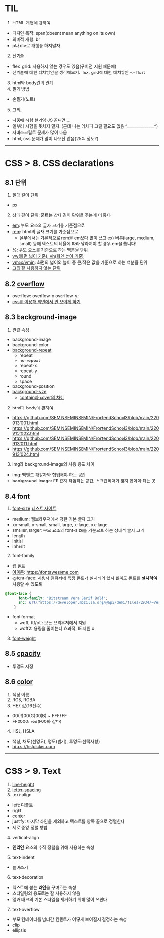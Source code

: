 # TIL
1. HTML 개행에 관하여
* 디자인 목적: span(doesnt mean anything on its own)
* 의미적 개행: br
* p나 div로 개행을 하지말자
2. 신기술
* flex, grid: 사용하지 않는 경우도 있음(구버전 지원 때문에)
* 신기술에 대한 대처방안을 생각해보기: flex, grid에 대한 대처방안 -> float
3. html와 body간의 관계
4. 필기 방법
* 손필기(노트)
5. 그외..
* 나중에 시험 볼거임 JS 끝나면....
* 일부러 시험을 못치지 말자..(근데 나는 어차피 그럴 필요도 없음 ^______________^)
* 자바스크립트 문제가 많이 나옴
* html, css 문제가 많이 나오진 않음(25% 정도?)
---
# CSS > 8. CSS declarations
## 8.1 단위
1. 절대 길이 단위
* px
2. 상대 길이 단위: 폰트는 상대 길이 단위로 주는게 더 좋다
* [em](https://github.com/SEMINSEMINSEMIN/FrontendSchool3/blob/main/220913/003.html): 부모 요소의 글자 크기를 기준점으로
* [rem](https://github.com/SEMINSEMINSEMIN/FrontendSchool3/blob/main/220913/004.html): html의 글자 크기를 기준점으로
    * 실무에서는 기본적으로 rem을 em보다 많이 쓰고 ex) 버튼(large, medium, small) 등에 텍스트의 비율에 따라 달라져야 할 경우 em을 씁니다!
* [%](https://github.com/SEMINSEMINSEMIN/FrontendSchool3/blob/main/220913/005.html): 부모 요소를 기준으로 하는 백분율 단위
* [vw(화면 넓이 기준), vh(화면 높이 기준)](https://github.com/SEMINSEMINSEMIN/FrontendSchool3/blob/main/220913/006.html)
* [vmax/vmin](https://github.com/SEMINSEMINSEMIN/FrontendSchool3/blob/main/220913/007.html): 화면의 넓이와 높이 중 큰/작은 값을 기준으로 하는 백분율 단위
* [그외 잘 사용하지 않는 단위](https://github.com/SEMINSEMINSEMIN/FrontendSchool3/blob/main/220913/008.html)
## 8.2 [overflow](https://github.com/SEMINSEMINSEMIN/FrontendSchool3/blob/main/220913/009.html)
* overflow: overflow-x overflow-y;
* [css를 이용해 화면에서 안 보이게 하기](https://github.com/SEMINSEMINSEMIN/FrontendSchool3/blob/main/220913/010.html)
## 8.3 background-image
1. 관련 속성
* background-image
* background-color
* [background-repeat](https://github.com/SEMINSEMINSEMIN/FrontendSchool3/blob/main/220913/013.html)
    * repeat
    * no-repeat
    * repeat-x
    * repeat-y
    * round
    * space
* background-position
* [background-size](https://github.com/SEMINSEMINSEMIN/FrontendSchool3/blob/main/220913/012.html)
    * [contain과 cover의 차이](https://mytutorials.tistory.com/336)
2. html과 body에 관하여
* https://github.com/SEMINSEMINSEMIN/FrontendSchool3/blob/main/220913/001.html
* https://github.com/SEMINSEMINSEMIN/FrontendSchool3/blob/main/220913/002.html
* https://github.com/SEMINSEMINSEMIN/FrontendSchool3/blob/main/220913/011.html
* https://github.com/SEMINSEMINSEMIN/FrontendSchool3/blob/main/220913/024.html
3. img와 background-image의 사용 용도 차이
* img: 백엔드 개발자와 협업해야 하는 공간
* background-image: FE 혼자 작업하는 공간, 스크린리더가 읽지 않아야 하는 곳
## 8.4 font
1. [font-size](https://github.com/SEMINSEMINSEMIN/FrontendSchool3/blob/main/220913/014.html)
[테스트 사이트](https://www.w3schools.com/cssref/playit.asp?filename=playcss_font-size&preval=medium)
* medium: 웹브라우저에서 정한 기본 글자 크기
* xx-small, x-small, small, large, x-large, xx-large
* smaller, larger: 부모 요소의 font-size를 기준으로 하는 상대적 글자 크기
* length
* initial
* inherit
2. font-family
* [웹 폰트](https://github.com/SEMINSEMINSEMIN/FrontendSchool3/blob/main/220913/015.html)
* [아이콘](https://github.com/SEMINSEMINSEMIN/FrontendSchool3/blob/main/220913/018.html): https://fontawesome.com
* @font-face: 사용자 컴퓨터에 특정 폰트가 설치되어 있지 않아도 폰트를 **설치하여** 사용할 수 있도록
```css
@font-face {
      font-family: "Bitstream Vera Serif Bold";
      src: url("https://developer.mozilla.org/@api/deki/files/2934/=VeraSeBd.ttf");
    }
```
* font format
    * woff, ttf/otf: 모든 브라우저에서 지원
    * woff2: 용량을 줄이는데 효과적, IE 지원 x
3. [font-weight](https://github.com/SEMINSEMINSEMIN/FrontendSchool3/blob/main/220913/016.html)
## 8.5 [opacity](https://github.com/SEMINSEMINSEMIN/FrontendSchool3/blob/main/220913/020.html)
* 투명도 지정
## 8.6 [color](https://github.com/SEMINSEMINSEMIN/FrontendSchool3/blob/main/220913/021.html)
1. 색상 이름
2. RGB, RGBA
3. HEX 값(16진수)
* 00(R)00(G)00(B) ~ FFFFFF
* FF0000: red(F00와 같다)
4. HSL, HSLA
* 색상, 채도(선명도), 명도(밝기), 투명도(선택사항)
* https://hslpicker.com
---
# CSS > 9. Text
1. [line-height](https://github.com/SEMINSEMINSEMIN/FrontendSchool3/blob/main/220913/022.html)
2. [letter-spacing](https://github.com/SEMINSEMINSEMIN/FrontendSchool3/blob/main/220913/023.html)
3. text-align
* left: 디폴트
* right
* center
* justify: 마지막 라인을 제외하고 텍스트를 양쪽 끝으로 정렬한다
* 세로 중앙 정렬 방법
4. vertical-align
* **인라인** 요소의 수직 정렬을 위해 사용하는 속성
5. text-indent
* 들여쓰기
6. text-decoration
* 텍스트에 붙는 **라인**을 꾸며주는 속성
* 스타일링의 용도로는 잘 사용하지 않음
* 앵커 태크의 기본 스타일을 제거하기 위해 많이 쓰인다
7. text-overflow
* 부모 컨테이너를 넘너간 컨텐트가 어떻게 보여질지 결정하는 속성
* clip
* ellipsis
